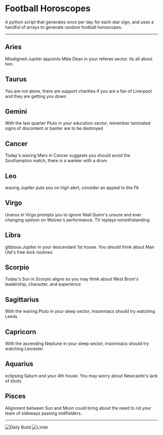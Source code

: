# Football Horoscopes

A python script that generates once per day for each star sign, and uses a handful of arrays to generate random football horoscopes.

---

<!-- horoscopes_item starts -->
<h2>Aries</h2><p>Misaligned Jupiter appoints Mike Dean in your referee sector. Its all about him.</p><h2>Taurus</h2><p>You are not alone, there are support charities if you are a fan of Liverpool and they are getting you down</p><h2>Gemini</h2><p>With the last quarter Pluto in your education sector, remember laminated signs of discontent or banter are to be destroyed</p><h2>Cancer</h2><p>Today's waxing Mars in Cancer suggests you should avoid the Southampton match, there is a wanker with a drum</p><h2>Leo</h2><p>waxing Jupiter puts you on high alert, consider an appeal to the FA</p><h2>Virgo</h2><p>Uranus in Virgo prompts you to ignore Niall Quinn's unsure and ever changing opinion on Wolves's performance. TV replays notwithstanding</p><h2>Libra</h2><p>gibbous Jupiter in your descendant 1st house. You should think about Man Utd's free-kick routines</p><h2>Scorpio</h2><p>Today's Sun in Scorpio aligns so you may think about West Brom's leadership, character, and experience</p><h2>Sagittarius</h2><p>With the waning Pluto in your sleep sector, insomniacs should try watching Leeds</p><h2>Capricorn</h2><p>With the ascending Neptune in your sleep sector, insomniacs should try watching Leicester</p><h2>Aquarius</h2><p>eclipsing Saturn and your 4th house. You may worry about Newcastle's lack of shots</p><h2>Pisces</h2><p>Alignment between Sun and Moon could bring about the need to rid your team of sideways passing midfielders.</p>
<!-- horoscopes_item ends -->

---

![Daily Build](https://github.com/MatBenfield/horofootball.thechels.uk/workflows/Daily%20Build/badge.svg) ![Linter](https://github.com/MatBenfield/horofootball.thechels.uk/workflows/Linter/badge.svg)

